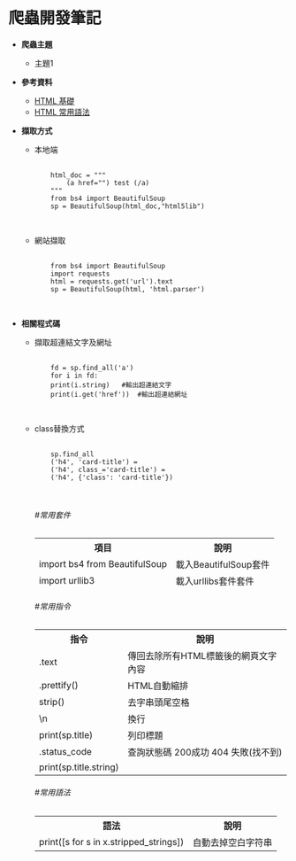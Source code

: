 # 爬蟲開發筆記

<ul>
  
  <li>
  <p><strong>爬蟲主題</strong></p>
  <ul>
  <li><a href="..." rel="nofollow"></a>主題1</li>       
  </ul>
  </li>
  
  
  <li>
  <p><strong>參考資料</strong></p>
  <ul>
  <li><a href="https://developer.mozilla.org/zh-TW/docs/Learn/Getting_started_with_the_web/HTML_basics" rel="nofollow">HTML 基礎</a></li>       
  <li><a href="">HTML 常用語法</a></li>
  </ul>
  </li>




  
  <li>
  <p><strong>擷取方式</strong></p>
  <ul>
  
  <li>本地端 
  <pre>
  <code>
    html_doc = """
        (a href="") test (/a)
    """
    from bs4 import BeautifulSoup
    sp = BeautifulSoup(html_doc,"html5lib")
  </code>
  </pre></li> 



  <li>網站擷取
  <pre>
  <code>
    from bs4 import BeautifulSoup
    import requests
    html = requests.get('url').text
    sp = BeautifulSoup(html, 'html.parser')
  </code>
  </pre></li> 

</ul>    

  <li>
  <p><strong>相關程式碼</strong></p>
  <ul>
  <li>擷取超連結文字及網址
  <pre>
  <code>
    fd = sp.find_all('a')  
    for i in fd:  
    print(i.string)   #輸出超連結文字 
    print(i.get('href'))  #輸出超連結網址 
  </code>
  </pre></li> 



  <li>class替換方式
  <pre>
  <code>
    sp.find_all
    ('h4', 'card-title') = 
    ('h4', class_='card-title') = 
    ('h4', {'class': 'card-title'})
  </code>
  </pre></li> 





<h6>#常用套件</h6>
<table>
<thead>
<tr>
<th>項目</th>
<th align="center">說明</th>
</tr>  

<tr>
  <td>import bs4 from BeautifulSoup</td>
  <td>載入BeautifulSoup套件</td>
</tr> 

<tr>
  <td>import urllib3</td>
  <td>載入urllibs套件套件</td>
</tr> 


</tbody>
</table>
</thead>
<tbody>


<h6>#常用指令</h6>
<table>
<tbody>
<tr>
<th>指令</th>
<th>說明</th>
</tr>
<tr>
  <td>.text</td>
  <td>傳回去除所有HTML標籤後的網頁文字內容</td>
</tr>  

<tr>
  <td>.prettify()</td>
  <td>HTML自動縮排</td>
</tr>



<tr>
  <td>strip()</td>
  <td>去字串頭尾空格</td>
</tr>

<tr>
  <td>\n</td>
  <td>換行</td>
</tr>

<tr>
  <td>print(sp.title)</td>
  <td>列印標題</td>
</tr>

<tr>
  <td>.status_code</td>
  <td>查詢狀態碼   200成功   404 失敗(找不到)</td>
</tr> 


<tr>
  <td>print(sp.title.string)</td>
  <td></td>
</tr> 

</tbody>
</table>


<h6>#常用語法</h6>
<table>
<tbody>

<tr>
<th>語法</th>
<th>說明</th>
</tr>

<tr>
  <td>print([s for s in x.stripped_strings])</td>
  <td>自動去掉空白字符串</td>
</tr>


</tbody>
</table>